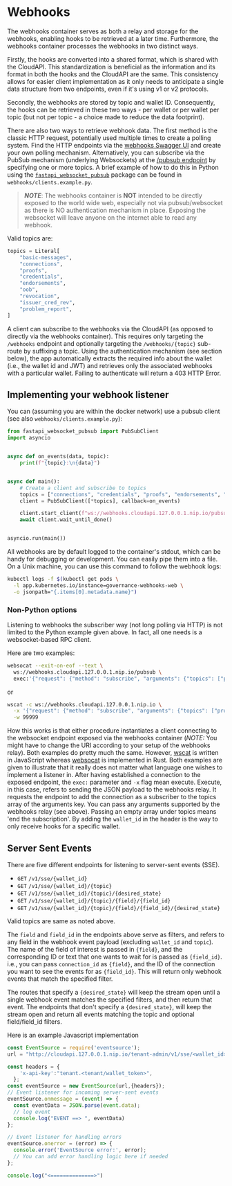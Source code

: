 # Webhooks

The webhooks container serves as both a relay and storage for the webhooks,
enabling hooks to be retrieved at a later time. Furthermore, the webhooks
container processes the webhooks in two distinct ways.

Firstly, the hooks are converted into a shared format, which is shared with the
CloudAPI. This standardization is beneficial as the information and its format
in both the hooks and the CloudAPI are the same. This consistency allows for
easier client implementation as it only needs to anticipate a single data
structure from two endpoints, even if it's using v1 or v2 protocols.

Secondly, the webhooks are stored by topic and wallet ID. Consequently, the hooks
can be retrieved in these two ways - per wallet or per wallet per topic (but not
per topic - a choice made to reduce the data footprint).

There are also two ways to retrieve webhook data. The first method is the
classic HTTP request, potentially used multiple times to create a polling system.
Find the HTTP endpoints via the
[webhooks Swagger UI](http://webhooks.cloudapi.127.0.0.1.nip.io/docs) and create
your own polling mechanism. Alternatively, you can subscribe via the PubSub
mechanism (underlying Websockets) at the
[/pubsub endpoint](http://webhooks.cloudapi.127.0.0.1.nip.io/pubsub) by
specifying one or more topics. A brief example of how to do this in Python using
the [`fastapi_websocket_pubsub`](https://github.com/permitio/fastapi_websocket_pubsub)
package can be found in `webhooks/clients.example.py`.

>**_NOTE_**: The webhooks container is **NOT** intended to be directly exposed
to the world wide web, especially not via pubsub/websocket as there is NO
authentication mechanism in place. Exposing the websocket will leave anyone on
the internet able to read any webhook.

Valid topics are:

```python
topics = Literal[
    "basic-messages",
    "connections",
    "proofs",
    "credentials",
    "endorsements",
    "oob",
    "revocation",
    "issuer_cred_rev",
    "problem_report",
]
```

A client can subscribe to the webhooks via the CloudAPI (as opposed to directly
via the webhooks container). This requires only targeting the `/webhooks`
endpoint and optionally targeting the `/webhooks/{topic}` sub-route by suffixing
a topic. Using the authentication mechanism (see section below), the app
automatically extracts the required info about the wallet (i.e., the wallet id
and JWT) and retrieves only the associated webhooks with a particular wallet.
Failing to authenticate will return a 403 HTTP Error.

## Implementing your webhook listener

You can (assuming you are within the docker network) use a pubsub client (see
also `webhooks/clients.example.py`):

```python
from fastapi_websocket_pubsub import PubSubClient
import asyncio


async def on_events(data, topic):
    print(f"{topic}:\n{data}")


async def main():
    # Create a client and subscribe to topics
    topics = ["connections", "credentials", "proofs", "endorsements", "basic-messages"]
    client = PubSubClient([*topics], callback=on_events)

    client.start_client(f"ws://webhooks.cloudapi.127.0.0.1.nip.io/pubsub")
    await client.wait_until_done()


asyncio.run(main())
```

All webhooks are by default logged to the container's stdout, which can be handy
for debugging or development. You can easily pipe them into a file. On a Unix
machine, you can use this command to follow the webhook logs:

```bash
kubectl logs -f $(kubectl get pods \
  -l app.kubernetes.io/instance=governance-webhooks-web \
  -o jsonpath="{.items[0].metadata.name}")
```

### Non-Python options

Listening to webhooks the subscriber way (not long polling via HTTP) is not
limited to the Python example given above. In fact, all one needs is a
websocket-based RPC client.

Here are two examples:

```bash
websocat --exit-on-eof --text \
  ws://webhooks.cloudapi.127.0.0.1.nip.io/pubsub \
  exec:'{"request": {"method": "subscribe", "arguments": {"topics": ["proofs", "endorsements", "oob", "out_of_band", "connections", "basic-messages", "credentials"]}}}'
```

or

```bash
wscat -c ws://webhooks.cloudapi.127.0.0.1.nip.io \
  -x '{"request": {"method": "subscribe", "arguments": {"topics": ["proofs", "endorsements", "oob", "out_of_band", "connections", "basic-messages", "credentials"]}}}' \
  -w 99999
```

How this works is that either procedure instantiates a client connecting to the
websocket endpoint exposed via the webhooks container (_NOTE:_ You might have to
change the URI according to your setup of the webhooks relay). Both examples do
pretty much the same. However, [wscat](https://github.com/websockets/wscat) is
written in JavaScript whereas [websocat](https://github.com/vi/websocat) is
implemented in Rust. Both examples are given to illustrate that it really does
not matter what language one wishes to implement a listener in. After having
established a connection to the exposed endpoint, the `exec:` parameter and `-x`
flag mean execute. Execute, in this case, refers to sending the JSON payload to
the webhooks relay. It requests the endpoint to add the connection as a
subscriber to the topics array of the arguments key. You can pass any arguments
supported by the webhooks relay (see above). Passing an empty array under topics
means 'end the subscription'. By adding the `wallet_id` in the header is the way
to only receive hooks for a specific wallet.

## Server Sent Events

There are five different endpoints for listening to server-sent events (SSE).

- `GET` `/v1/sse/{wallet_id}`
- `GET` `/v1/sse/{wallet_id}/{topic}`
- `GET` `/v1/sse/{wallet_id}/{topic}/{desired_state}`
- `GET` `/v1/sse/{wallet_id}/{topic}/{field}/{field_id}`
- `GET` `/v1/sse/{wallet_id}/{topic}/{field}/{field_id}/{desired_state}`

Valid topics are same as noted above.

The `field` and `field_id` in the endpoints above serve as filters, and refers to
any field in the webhook event payload (excluding `wallet_id` and `topic`). The
name of the field of interest is passed in `{field}`, and the corresponding ID
or text that one wants to wait for is passed as `{field_id}`. i.e., you can pass
`connection_id` as `{field}`, and the ID of the connection you want to see the
events for as `{field_id}`. This will return only webhook events that match the
specified filter.

The routes that specify a `{desired_state}` will keep the stream open until a
single webhook event matches the specified filters, and then return that event.
The endpoints that don't specify a `{desired_state}`, will keep the stream open
and return all events matching the topic and optional field/field_id filters.

Here is an example Javascript implementation

```js
const EventSource = require('eventsource');
url = "http://cloudapi.127.0.0.1.nip.io/tenant-admin/v1/sse/<wallet_id>"

const headers = {
    'x-api-key':"tenant.<tenant/wallet_token>",
  };
const eventSource = new EventSource(url,{headers});
// Event listener for incoming server-sent events
eventSource.onmessage = (event) => {
  const eventData = JSON.parse(event.data);
  // log event
  console.log("EVENT ==> ", eventData)
};

// Event listener for handling errors
eventSource.onerror = (error) => {
  console.error('EventSource error:', error);
  // You can add error handling logic here if needed
};

console.log("<==============>")
```
